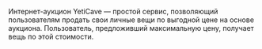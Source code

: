 Интернет-аукцион YetiCave — простой сервис, позволяющий пользователям продать свои личные вещи по выгодной цене на основе аукциона. Пользователь, предложивший максимальную цену, получает вещь по этой стоимости.

